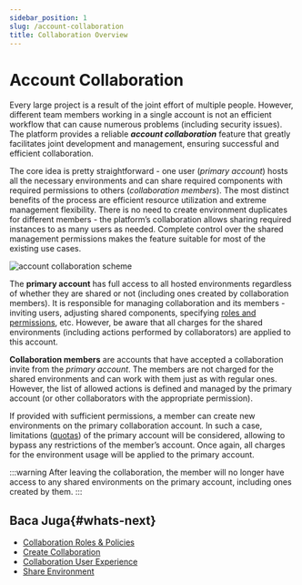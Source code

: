 ```yaml
---
sidebar_position: 1
slug: /account-collaboration
title: Collaboration Overview
---
```

# Account Collaboration

Every large project is a result of the joint effort of multiple people. However, different team members working in a single account is not an efficient workflow that can cause numerous problems (including security issues). The platform provides a reliable _**account collaboration**_ feature that greatly facilitates joint development and management, ensuring successful and efficient collaboration.

The core idea is pretty straightforward - one user (_primary account_) hosts all the necessary environments and can share required components with required permissions to others (_collaboration members_). The most distinct benefits of the process are efficient resource utilization and extreme management flexibility. There is no need to create environment duplicates for different members - the platform’s collaboration allows sharing required instances to as many users as needed. Complete control over the shared management permissions makes the feature suitable for most of the existing use cases.

![account collaboration scheme](#)

The **primary account** has full access to all hosted environments regardless of whether they are shared or not (including ones created by collaboration members). It is responsible for managing collaboration and its members - inviting users, adjusting shared components, specifying [roles and permissions](https://docs.dewacloud.com/docs/collaboration-roles-policies/), etc. However, be aware that all charges for the shared environments (including actions performed by collaborators) are applied to this account.

**Collaboration members** are accounts that have accepted a collaboration invite from the _primary account_. The members are not charged for the shared environments and can work with them just as with regular ones. However, the list of allowed actions is defined and managed by the primary account (or other collaborators with the appropriate permission).

If provided with sufficient permissions, a member can create new environments on the primary collaboration account. In such a case, limitations ([quotas](https://docs.dewacloud.com/docs/quotas-system/)) of the primary account will be considered, allowing to bypass any restrictions of the member’s account. Once again, all charges for the environment usage will be applied to the primary account.

:::warning
After leaving the collaboration, the member will no longer have access to any shared environments on the primary account, including ones created by them.
:::

## Baca Juga{#whats-next}

  * [Collaboration Roles & Policies](https://docs.dewacloud.com/docs/collaboration-roles-policies/)
  * [Create Collaboration](https://docs.dewacloud.com/docs/collaboration-create/)
  * [Collaboration User Experience](https://docs.dewacloud.com/docs/collaboration-user-experience/)
  * [Share Environment](https://docs.dewacloud.com/docs/share-environment/)